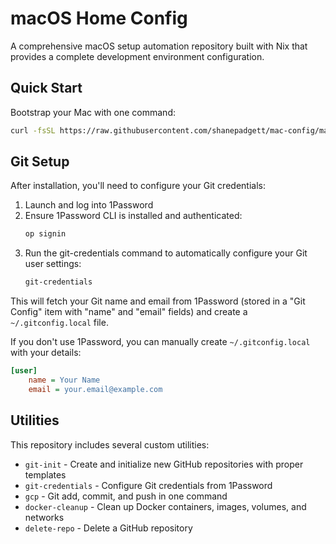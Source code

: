 # macOS Home Config

A comprehensive macOS setup automation repository built with Nix that provides a complete development environment configuration.

## Quick Start

Bootstrap your Mac with one command:

```bash
curl -fsSL https://raw.githubusercontent.com/shanepadgett/mac-config/main/install.sh | zsh
```

## Git Setup

After installation, you'll need to configure your Git credentials:

1. Launch and log into 1Password
2. Ensure 1Password CLI is installed and authenticated:
   ```bash
   op signin
   ```
3. Run the git-credentials command to automatically configure your Git user settings:
   ```bash
   git-credentials
   ```

This will fetch your Git name and email from 1Password (stored in a "Git Config" item with "name" and "email" fields) and create a `~/.gitconfig.local` file.

If you don't use 1Password, you can manually create `~/.gitconfig.local` with your details:
```ini
[user]
    name = Your Name
    email = your.email@example.com
```

## Utilities

This repository includes several custom utilities:

- `git-init` - Create and initialize new GitHub repositories with proper templates
- `git-credentials` - Configure Git credentials from 1Password
- `gcp` - Git add, commit, and push in one command
- `docker-cleanup` - Clean up Docker containers, images, volumes, and networks
- `delete-repo` - Delete a GitHub repository
